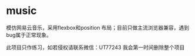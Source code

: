 # music

模仿网易云音乐，采用flexbox和position 布局；目前只做主流浏览器兼容，遇到bug属于正常现象。


此项目只作练习，如若侵权请联系微信：UT77243  我会第一时间删除整个项目
